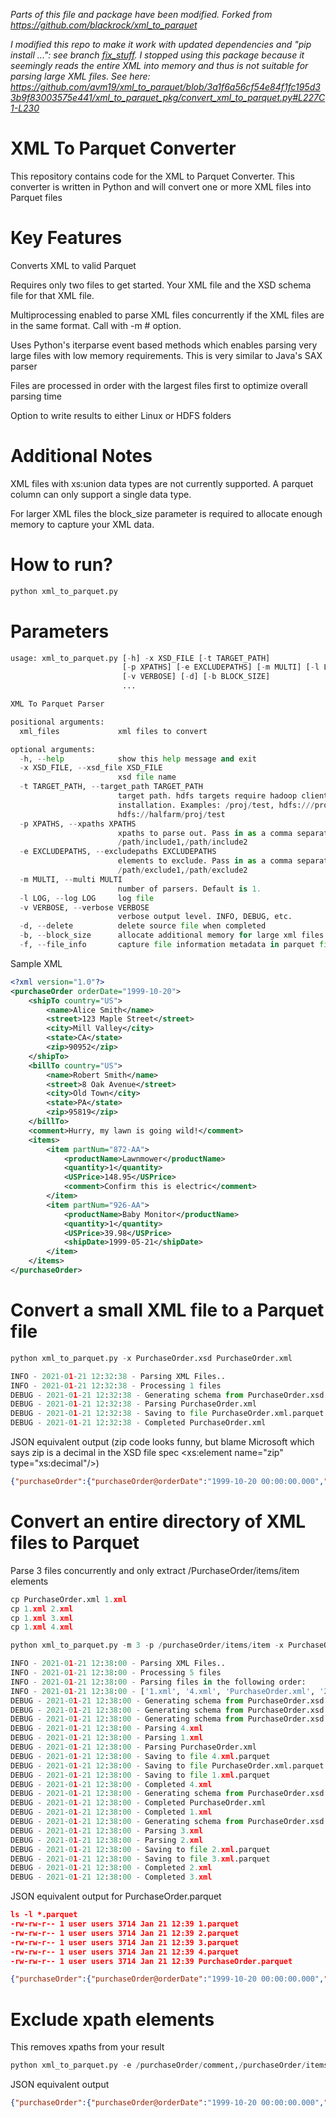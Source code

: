 _Parts of this file and package have been modified. 
Forked from https://github.com/blackrock/xml_to_parquet_ 

_I modified this repo to make it work with updated dependencies and "pip install ...": see branch [fix_stuff](https://github.com/avm19/xml_to_parquet/tree/fix_stuff). I stopped using this package because it seemingly reads the entire XML into memory and thus is not suitable for parsing large XML files. See here: https://github.com/avm19/xml_to_parquet/blob/3a1f6a56cf54e84f1fc195d33b9f83003575e441/xml_to_parquet_pkg/convert_xml_to_parquet.py#L227C1-L230_

# **XML To Parquet Converter**

This repository contains code for the XML to Parquet Converter.
This converter is written in Python and will convert one or more XML files into Parquet files

# Key Features

Converts XML to valid Parquet 

Requires only two files to get started. Your XML file and the XSD schema file for that XML file.

Multiprocessing enabled to parse XML files concurrently if the XML files are in the same format. Call with -m # option.

Uses Python's iterparse event based methods which enables parsing very large files with low memory requirements. This is very similar to Java's SAX parser

Files are processed in order with the largest files first to optimize overall parsing time

Option to write results to either Linux or HDFS folders

# Additional Notes

XML files with xs:union data types are not currently supported. A parquet column can only support a single data type.

For larger XML files the block_size parameter is required to allocate enough memory to capture your XML data.

# How to run?
```python
python xml_to_parquet.py
```

# Parameters
```python
usage: xml_to_parquet.py [-h] -x XSD_FILE [-t TARGET_PATH]
                         [-p XPATHS] [-e EXCLUDEPATHS] [-m MULTI] [-l LOG]
                         [-v VERBOSE] [-d] [-b BLOCK_SIZE]
                         ...

XML To Parquet Parser

positional arguments:
  xml_files             xml files to convert

optional arguments:
  -h, --help            show this help message and exit
  -x XSD_FILE, --xsd_file XSD_FILE
                        xsd file name
  -t TARGET_PATH, --target_path TARGET_PATH
                        target path. hdfs targets require hadoop client
                        installation. Examples: /proj/test, hdfs:///proj/test,
                        hdfs://halfarm/proj/test
  -p XPATHS, --xpaths XPATHS
                        xpaths to parse out. Pass in as a comma separated string.
                        /path/include1,/path/include2
  -e EXCLUDEPATHS, --excludepaths EXCLUDEPATHS
                        elements to exclude. Pass in as a comma separated string.
                        /path/exclude1,/path/exclude2
  -m MULTI, --multi MULTI
                        number of parsers. Default is 1.
  -l LOG, --log LOG     log file
  -v VERBOSE, --verbose VERBOSE
                        verbose output level. INFO, DEBUG, etc.
  -d, --delete          delete source file when completed
  -b, --block_size      allocate additional memory for large xml files in bytes
  -f, --file_info       capture file information metadata in parquet file


```

Sample XML
```xml
<?xml version="1.0"?>
<purchaseOrder orderDate="1999-10-20">
    <shipTo country="US">
        <name>Alice Smith</name>
        <street>123 Maple Street</street>
        <city>Mill Valley</city>
        <state>CA</state>
        <zip>90952</zip>
    </shipTo>
    <billTo country="US">
        <name>Robert Smith</name>
        <street>8 Oak Avenue</street>
        <city>Old Town</city>
        <state>PA</state>
        <zip>95819</zip>
    </billTo>
    <comment>Hurry, my lawn is going wild!</comment>
    <items>
        <item partNum="872-AA">
            <productName>Lawnmower</productName>
            <quantity>1</quantity>
            <USPrice>148.95</USPrice>
            <comment>Confirm this is electric</comment>
        </item>
        <item partNum="926-AA">
            <productName>Baby Monitor</productName>
            <quantity>1</quantity>
            <USPrice>39.98</USPrice>
            <shipDate>1999-05-21</shipDate>
        </item>
    </items>
</purchaseOrder>
```

# Convert a small XML file to a Parquet file
```python
python xml_to_parquet.py -x PurchaseOrder.xsd PurchaseOrder.xml

INFO - 2021-01-21 12:32:38 - Parsing XML Files..
INFO - 2021-01-21 12:32:38 - Processing 1 files
DEBUG - 2021-01-21 12:32:38 - Generating schema from PurchaseOrder.xsd
DEBUG - 2021-01-21 12:32:38 - Parsing PurchaseOrder.xml
DEBUG - 2021-01-21 12:32:38 - Saving to file PurchaseOrder.xml.parquet
DEBUG - 2021-01-21 12:32:38 - Completed PurchaseOrder.xml
```

JSON equivalent output
(zip code looks funny, but blame Microsoft which says zip is a decimal in the XSD file spec <xs:element name="zip" type="xs:decimal"/>)
```json
{"purchaseOrder":{"purchaseOrder@orderDate":"1999-10-20 00:00:00.000","shipTo":{"shipTo@country":"US","name":"Alice Smith","street":"123 Maple Street","city":"Mill Valley","state":"CA","zip":90952.0},"billTo":{"billTo@country":"US","name":"Robert Smith","street":"8 Oak Avenue","city":"Old Town","state":"PA","zip":95819.0},"comment":"Hurry, my lawn is going wild!","items":{"item":[{"item@partNum":"872-AA","productName":"Lawnmower","quantity":1,"USPrice":148.95,"comment":"Confirm this is electric","shipDate":null},{"item@partNum":"926-AA","productName":"Baby Monitor","quantity":1,"USPrice":39.98,"comment":null,"shipDate":"1999-05-21 00:00:00.000"}]}}}
```

# Convert an entire directory of XML files to Parquet
Parse 3 files concurrently and only extract /PurchaseOrder/items/item elements
```python
cp PurchaseOrder.xml 1.xml
cp 1.xml 2.xml
cp 1.xml 3.xml
cp 1.xml 4.xml

python xml_to_parquet.py -m 3 -p /purchaseOrder/items/item -x PurchaseOrder.xsd *.xml

INFO - 2021-01-21 12:38:00 - Parsing XML Files..
INFO - 2021-01-21 12:38:00 - Processing 5 files
INFO - 2021-01-21 12:38:00 - Parsing files in the following order:
INFO - 2021-01-21 12:38:00 - ['1.xml', '4.xml', 'PurchaseOrder.xml', '2.xml', '3.xml']
DEBUG - 2021-01-21 12:38:00 - Generating schema from PurchaseOrder.xsd
DEBUG - 2021-01-21 12:38:00 - Generating schema from PurchaseOrder.xsd
DEBUG - 2021-01-21 12:38:00 - Generating schema from PurchaseOrder.xsd
DEBUG - 2021-01-21 12:38:00 - Parsing 4.xml
DEBUG - 2021-01-21 12:38:00 - Parsing 1.xml
DEBUG - 2021-01-21 12:38:00 - Parsing PurchaseOrder.xml
DEBUG - 2021-01-21 12:38:00 - Saving to file 4.xml.parquet
DEBUG - 2021-01-21 12:38:00 - Saving to file PurchaseOrder.xml.parquet
DEBUG - 2021-01-21 12:38:00 - Saving to file 1.xml.parquet
DEBUG - 2021-01-21 12:38:00 - Completed 4.xml
DEBUG - 2021-01-21 12:38:00 - Generating schema from PurchaseOrder.xsd
DEBUG - 2021-01-21 12:38:00 - Completed PurchaseOrder.xml
DEBUG - 2021-01-21 12:38:00 - Completed 1.xml
DEBUG - 2021-01-21 12:38:00 - Generating schema from PurchaseOrder.xsd
DEBUG - 2021-01-21 12:38:00 - Parsing 3.xml
DEBUG - 2021-01-21 12:38:00 - Parsing 2.xml
DEBUG - 2021-01-21 12:38:00 - Saving to file 2.xml.parquet
DEBUG - 2021-01-21 12:38:00 - Saving to file 3.xml.parquet
DEBUG - 2021-01-21 12:38:00 - Completed 2.xml
DEBUG - 2021-01-21 12:38:00 - Completed 3.xml

```
JSON equivalent output for PurchaseOrder.parquet
```json
ls -l *.parquet
-rw-rw-r-- 1 user users 3714 Jan 21 12:39 1.parquet
-rw-rw-r-- 1 user users 3714 Jan 21 12:39 2.parquet
-rw-rw-r-- 1 user users 3714 Jan 21 12:39 3.parquet
-rw-rw-r-- 1 user users 3714 Jan 21 12:39 4.parquet
-rw-rw-r-- 1 user users 3714 Jan 21 12:39 PurchaseOrder.parquet

{"purchaseOrder":{"purchaseOrder@orderDate":"1999-10-20 00:00:00.000","items":{"item":[{"item@partNum":"872-AA","productName":"Lawnmower","quantity":1,"USPrice":148.95,"comment":"Confirm this is electric","shipDate":null},{"item@partNum":"926-AA","productName":"Baby Monitor","quantity":1,"USPrice":39.98,"comment":null,"shipDate":"1999-05-21 00:00:00.000"}]}}}
```

# Exclude xpath elements
This removes xpaths from your result
```python
python xml_to_parquet.py -e /purchaseOrder/comment,/purchaseOrder/items -x PurchaseOrder.xsd PurchaseOrder.xml
```
JSON equivalent output
```json
{"purchaseOrder":{"purchaseOrder@orderDate":"1999-10-20 00:00:00.000","shipTo":{"shipTo@country":"US","name":"Alice Smith","street":"123 Maple Street","city":"Mill Valley","state":"CA","zip":90952.0},"billTo":{"billTo@country":"US","name":"Robert Smith","street":"8 Oak Avenue","city":"Old Town","state":"PA","zip":95819.0}}}
```

